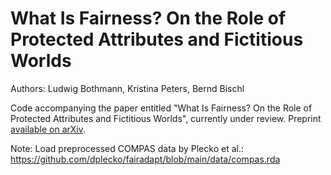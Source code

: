 # What Is Fairness? On the Role of Protected Attributes and Fictitious Worlds
Authors: Ludwig Bothmann, Kristina Peters, Bernd Bischl

Code accompanying the paper entitled "What Is Fairness? On the Role of Protected Attributes and Fictitious Worlds", currently under review. Preprint [available on arXiv](https://arxiv.org/abs/2205.09622).

Note: Load preprocessed COMPAS data by Plecko et al.: https://github.com/dplecko/fairadapt/blob/main/data/compas.rda